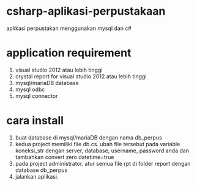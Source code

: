 # csharp-aplikasi-perpustakaan
aplikasi perpustakan menggunakan mysql dan c#



# application requirement
1. visual studio 2012 atau lebih tinggi
2. crystal report for visual studio 2012 atau lebih tinggi
3. mysql/mariaDB database
4. mysql odbc
5. mysql connector

# cara install
1. buat database di mysql/mariaDB dengan nama db_perpus
2. kedua project memiliki file db.cs. ubah file tersebut pada variable koneksi_str dengan server, database, username, password anda dan tambahkan convert zero datetime=true
3. pada project administrator. atur semua file rpt di folder report dengan database db_perpus
4. jalankan aplikasi.

